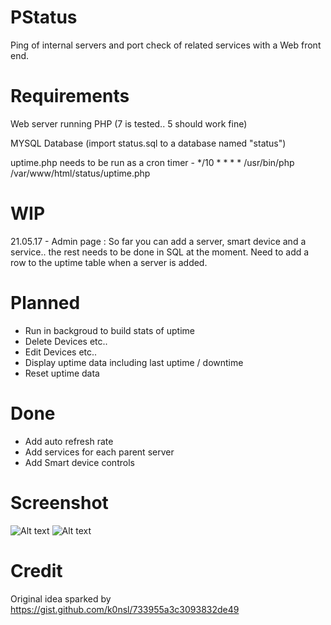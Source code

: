 # PStatus
Ping of internal servers and port check of related services with a Web front end.

# Requirements
Web server running PHP (7 is tested.. 5 should work fine)

MYSQL Database (import status.sql to a database named "status")

uptime.php needs to be run as a cron timer - */10 * * * * /usr/bin/php /var/www/html/status/uptime.php

# WIP

21.05.17 - Admin page : So far you can add a server, smart device and a service.. the rest needs to be done in SQL at the moment.
Need to add a row to the uptime table when a server is added.

# Planned
* Run in backgroud to build stats of uptime
* Delete Devices etc..
* Edit Devices etc..
* Display uptime data including last uptime / downtime
* Reset uptime data


# Done
* Add auto refresh rate
* Add services for each parent server
* Add Smart device controls

# Screenshot
![Alt text](/../screenshots/pstatus.png?raw=true "Main Screen")
![Alt text](/../screenshots/pstatus2.png?raw=true "Service Screen")

# Credit 
Original idea sparked by https://gist.github.com/k0nsl/733955a3c3093832de49
